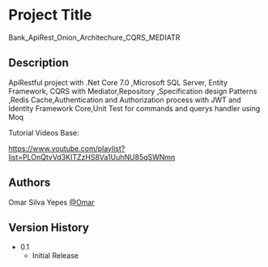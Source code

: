 # Project Title

Bank_ApiRest_Onion_Architechure_CQRS_MEDIATR

## Description

ApiRestful project with .Net Core 7.0 ,Microsoft SQL Server, Entity Framework, CQRS with Mediator,Repository ,Specification design Patterns ,Redis Cache,Authentication and Authorization process with JWT and Identity Framework Core,Unit Test for commands and querys handler using Moq

Tutorial Videos Base:

https://www.youtube.com/playlist?list=PLOnQtvVd3KITZzHS8Va1UuhNU85qSWNmn


## Authors

Omar Silva Yepes 
[@Omar](omar.yepes@hotmail.com)

## Version History

* 0.1
    * Initial Release

